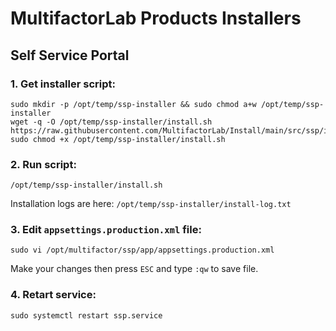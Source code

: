 # MultifactorLab Products Installers

## Self Service Portal
### 1. Get installer script:
```
sudo mkdir -p /opt/temp/ssp-installer && sudo chmod a+w /opt/temp/ssp-installer
wget -q -O /opt/temp/ssp-installer/install.sh https://raw.githubusercontent.com/MultifactorLab/Install/main/src/ssp/install.sh
sudo chmod +x /opt/temp/ssp-installer/install.sh
```
### 2. Run script:
```
/opt/temp/ssp-installer/install.sh
```
Installation logs are here: `/opt/temp/ssp-installer/install-log.txt`

### 3. Edit `appsettings.production.xml` file:
```
sudo vi /opt/multifactor/ssp/app/appsettings.production.xml
```
Make your changes then press `ESC` and type `:qw` to save file.

### 4. Retart service:
```
sudo systemctl restart ssp.service
```
